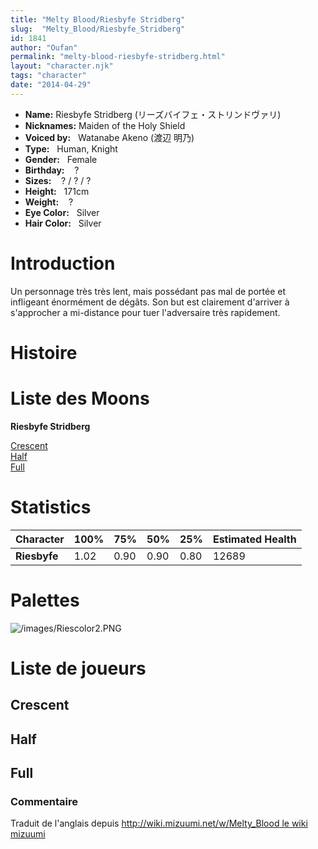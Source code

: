 ```yaml
---
title: "Melty Blood/Riesbyfe Stridberg"
slug:  "Melty_Blood/Riesbyfe_Stridberg"
id: 1841
author: "Oufan"
permalink: "melty-blood-riesbyfe-stridberg.html"
layout: "character.njk"
tags: "character"
date: "2014-04-29"
---
```


- **Name:** Riesbyfe Stridberg
(リーズバイフェ・ストリンドヴァリ)
- **Nicknames:** Maiden of the
Holy Shield  
- **Voiced by:**   Watanabe Akeno (渡辺
明乃)
- **Type:**   Human, Knight
- **Gender:**   Female
 - **Birthday:**    ? 
- **Sizes:**    ? / ? / ?
- **Height:**   171cm
- **Weight:**    ?
- **Eye Color:**   Silver
- **Hair Color:**   Silver


# Introduction

Un personnage très très lent, mais possédant pas mal de portée et
infligeant énormément de dégâts. Son but est clairement d'arriver à
s'approcher a mi-distance pour tuer l'adversaire très rapidement.

# Histoire

# Liste des Moons

**Riesbyfe Stridberg**

[Crescent](melty-blood-riesbyfe-stridberg-crescent-moon.html)  
[Half](melty-blood-riesbyfe-stridberg-half-moon.html)  
[Full](melty-blood-riesbyfe-stridberg-full-moon.html)  

# Statistics

| Character    | 100% | 75%  | 50%  | 25%  | Estimated Health |
|--------------|------|------|------|------|------------------|
| **Riesbyfe** | 1.02 | 0.90 | 0.90 | 0.80 | 12689            |

# Palettes

![](/images/Riescolor2.PNG "/images/Riescolor2.PNG")

# Liste de joueurs

## Crescent

## Half

## Full

### Commentaire

Traduit de l'anglais depuis [http://wiki.mizuumi.net/w/Melty_Blood le
wiki
mizuumi](http://wiki.mizuumi.net/w/Melty_Blood_le_wiki_mizuumi)



